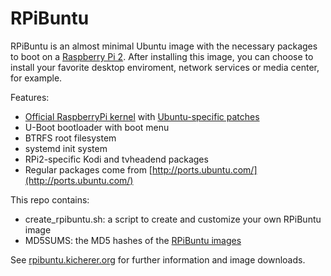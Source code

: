 RPiBuntu
========

RPiBuntu is an almost minimal Ubuntu image with the necessary packages to boot
on a [Raspberry Pi 2](https://en.wikipedia.org/wiki/Raspberry_Pi). After
installing this image, you can choose to install
your favorite desktop enviroment, network services or media center, for example.

Features:

* [Official RaspberryPi kernel](https://github.com/raspberrypi/linux) with
  [Ubuntu-specific patches](http://kernel.ubuntu.com/~kernel-ppa/mainline/v4.0.9-wily/)
* U-Boot bootloader with boot menu
* BTRFS root filesystem
* systemd init system
* RPi2-specific Kodi and tvheadend packages
* Regular packages come from [http://ports.ubuntu.com/](http://ports.ubuntu.com/)

This repo contains:

* create_rpibuntu.sh: a script to create and customize your own RPiBuntu image
* MD5SUMS: the MD5 hashes of the [RPiBuntu images](http://rpibuntu.kicherer.org/images/)

See [rpibuntu.kicherer.org](http://rpibuntu.kicherer.org) for further information
and image downloads.


